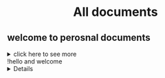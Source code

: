   <h1 align="center" > All documents </h1>


## welcome to perosnal documents


<details>
  
<summary> click here to see more   <summary>
!hello and welcome 
  
<details>
